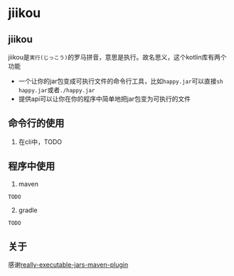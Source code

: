 jiikou
==========

## jiikou

jiikou是`実行(じっこう)`的罗马拼音，意思是执行。故名思义，这个kotlin库有两个功能
- 一个让你的jar包变成可执行文件的命令行工具，比如`happy.jar`可以直接`sh happy.jar`或者`./happy.jar`
- 提供api可以让你在你的程序中简单地把jar包变为可执行的文件

## 命令行的使用
1. 在cli中，TODO

## 程序中使用
1. maven
```
TODO
```
2. gradle
```
TODO
```
## 关于
感谢[really-executable-jars-maven-plugin](https://github.com/brianm/really-executable-jars-maven-plugin)
